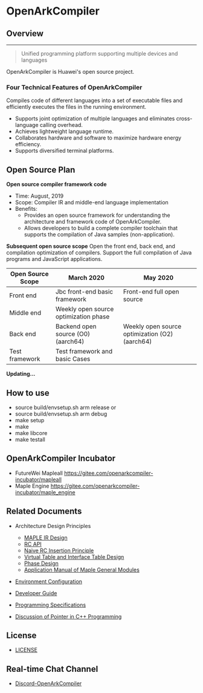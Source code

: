 # OpenArkCompiler

## Overview
-----------------
> Unified programming platform supporting multiple devices and languages

OpenArkCompiler is Huawei's open source project.

### Four Technical Features of OpenArkCompiler ###

Compiles code of different languages into a set of executable files and efficiently executes the files in the running environment.
- Supports joint optimization of multiple languages and eliminates cross-language calling overhead.
- Achieves lightweight language runtime.
- Collaborates hardware and software to maximize hardware energy efficiency.
- Supports diversified terminal platforms.

## Open Source Plan
**Open source compiler framework code**
- Time: August, 2019
- Scope: Compiler IR and middle-end language implementation
- Benefits:
   - Provides an open source framework for understanding the architecture and framework code of OpenArkCompiler.
   - Allows developers to build a complete compiler toolchain that supports the compilation of Java samples (non-application).

**Subsequent open source scope**
Open the front end, back end, and compilation optimization of compilers. Support the full compilation of Java programs and JavaScript applications.

|Open Source Scope|March 2020 |May 2020 |
| ------------ | -------------------|--------------------- |
|Front end| Jbc front-end basic framework | Front-end full open source |
|Middle end |Weekly open source optimization phase |       |
|Back end |Backend open source (O0) (aarch64)|Weekly open source optimization (O2) (aarch64)|
|Test framework|Test framework and basic Cases|     |

**Updating...**

## How to use
- source build/envsetup.sh arm release
  or
- source build/envsetup.sh arm debug
- make setup
- make
- make libcore
- make testall

## OpenArkCompiler Incubator
- FutureWei Mapleall https://gitee.com/openarkcompiler-incubator/mapleall
- Maple Engine https://gitee.com/openarkcompiler-incubator/maple_engine

## Related Documents

- Architecture Design Principles
   - [MAPLE IR Design](doc/en/MapleIRDesign.md)
   - [RC API](doc/en/RcApi.md)
   - [Naive RC Insertion Principle](doc/en/NaiveRcInsertionDescription.md)
   - [Virtual Table and Interface Table Design](doc/en/VtableItableDescription.md)
   - [Phase Design](doc/en/CompilerPhaseDescription.md)
   - [Application Manual of Maple General Modules](doc/en/DeveloperGuide4Utility.md)


- [Environment Configuration](doc/en/DevelopmentPreparation.md)

- [Developer Guide](doc/en/DeveloperGuide.md)

- [Programming Specifications](doc/en/ProgrammingSpecifications.md)

- [Discussion of Pointer in C++ Programming](doc/en/CPPCodingTalkAboutPointer.md)

## License
- [LICENSE](license/LICENSE)

## Real-time Chat Channel
- [Discord-OpenArkCompiler](https://discord.gg/CJeJWQXxMP)